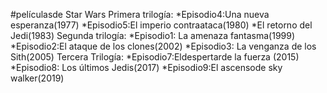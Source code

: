 #películasde Star Wars
Primera trilogía:
*Episodio4:Una nueva esperanza(1977)
*Episodio5:El imperio contraataca(1980)
*El retorno del Jedi(1983)
Segunda trilogía:
*Episodio1: La amenaza fantasma(1999)
*Episodio2:El ataque de los clones(2002)
*Episodio3: La venganza de los Sith(2005)
Tercera Trilogía:
*Episodio7:Eldespertarde la fuerza (2015)
*Episodio8: Los últimos Jedis(2017)
*Episodio9:El ascensode sky walker(2019)